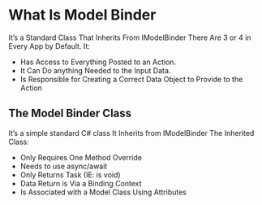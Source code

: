 # What Is Model Binder

It’s a Standard Class That Inherits From IModelBinder
There Are 3 or 4 in Every App by Default.
It:
- Has Access to Everything Posted to an Action.
- It Can Do anything Needed to the Input Data.
- Is Responsible for Creating a Correct Data Object to Provide to the Action

## The Model Binder Class

It’s a simple standard C# class
It Inherits from IModelBinder
The Inherited Class:
- Only Requires One Method Override
- Needs to use async/await
- Only Returns Task (IE: is void)
- Data Return is Via a Binding Context
- Is Associated with a Model Class Using Attributes
